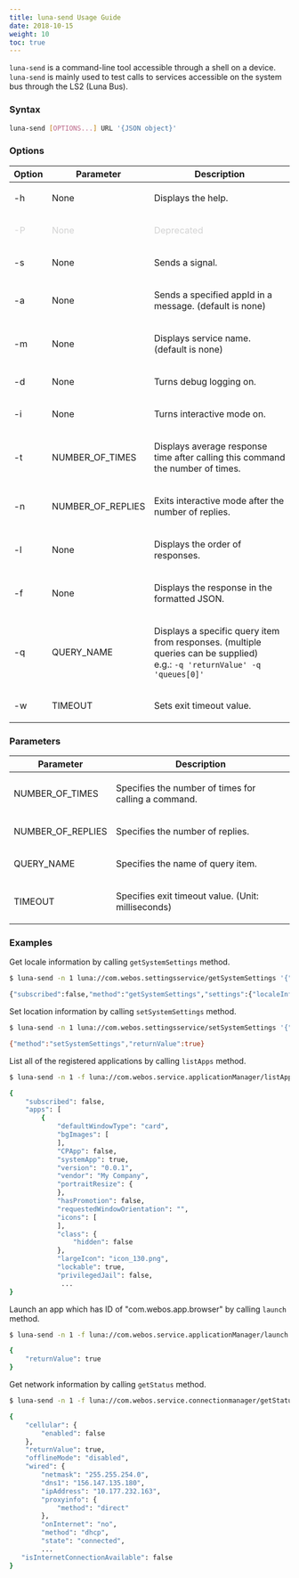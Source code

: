```yaml
---
title: luna-send Usage Guide
date: 2018-10-15
weight: 10
toc: true
---
```


`luna-send` is a command-line tool accessible through a shell on a device. `luna-send` is mainly used to test calls to services accessible on the system bus through the LS2 (Luna Bus).

### Syntax

``` bash
luna-send [OPTIONS...] URL '{JSON object}'
```

### Options

<div class="table-container">
<table class="table is-bordered is-fullwidth">
<colgroup>
<col style="width: auto" />
<col style="width: auto" />
<col style="width: auto" />
</colgroup>
<thead>
<tr class="header">
<th>Option</th>
<th>Parameter</th>
<th>Description</th>
</tr>
</thead>
<tbody>
<tr class="odd">
<td><p>-h</p></td>
<td><p>None</p></td>
<td><p>Displays the help.</p></td>
</tr>
<tr class="even">
<td><p><span style="color:#D3D3D3;">-P</span></p></td>
<td><p><span style="color:#D3D3D3;">None</span></p></td>
<td><p><span style="color:#D3D3D3;">Deprecated</span></p></td>
</tr>
<tr class="odd">
<td><p>-s</p></td>
<td><p>None</p></td>
<td><p>Sends a signal.</p></td>
</tr>
<tr class="even">
<td><p>-a</p></td>
<td><p>None</p></td>
<td><p>Sends a specified appId in a message. (default is none)</p></td>
</tr>
<tr class="odd">
<td><p>-m</p></td>
<td><p>None</p></td>
<td><p>Displays service name. (default is none)</p></td>
</tr>
<tr class="even">
<td><p>-d</p></td>
<td><p>None</p></td>
<td><p>Turns debug logging on.</p></td>
</tr>
<tr class="odd">
<td><p>-i</p></td>
<td><p>None</p></td>
<td><p>Turns interactive mode on.</p></td>
</tr>
<tr class="even">
<td><p>-t</p></td>
<td><p>NUMBER_OF_TIMES</p></td>
<td><p>Displays average response time after calling this command the number of times.</p></td>
</tr>
<tr class="odd">
<td><p>-n</p></td>
<td><p>NUMBER_OF_REPLIES</p></td>
<td><p>Exits interactive mode after the number of replies.</p></td>
</tr>
<tr class="even">
<td><p>-l</p></td>
<td><p>None</p></td>
<td><p>Displays the order of responses.</p></td>
</tr>
<tr class="odd">
<td><p>-f</p></td>
<td><p>None</p></td>
<td><p>Displays the response in the formatted JSON.</p></td>
</tr>
<tr class="even">
<td><p>-q</p></td>
<td><p>QUERY_NAME</p></td>
<td><p>Displays a specific query item from responses. (multiple queries can be supplied)<br />
e.g.: <code>-q 'returnValue' -q 'queues[0]'</code></p></td>
</tr>
<tr class="odd">
<td><p>-w</p></td>
<td><p>TIMEOUT</p></td>
<td><p>Sets exit timeout value.</p></td>
</tr>
</tbody>
</table>
</div>

### Parameters

<div class="table-container">
<table class="table is-bordered is-fullwidth">
<colgroup>
<col style="width: auto" />
<col style="width: auto" />
</colgroup>
<thead>
<tr class="header">
<th>Parameter</th>
<th>Description</th>
</tr>
</thead>
<tbody>
<tr class="odd">
<td><p>NUMBER_OF_TIMES</p></td>
<td><p>Specifies the number of times for calling a command.</p></td>
</tr>
<tr class="even">
<td><p>NUMBER_OF_REPLIES</p></td>
<td><p>Specifies the number of replies.</p></td>
</tr>
<tr class="odd">
<td><p>QUERY_NAME</p></td>
<td><p>Specifies the name of query item.</p></td>
</tr>
<tr class="even">
<td><p>TIMEOUT</p></td>
<td><p>Specifies exit timeout value. (Unit: milliseconds)</p></td>
</tr>
</tbody>
</table>
</div>

### Examples

Get locale information by calling `getSystemSettings` method.

``` bash
$ luna-send -n 1 luna://com.webos.settingsservice/getSystemSettings '{"keys":["localeInfo"]}'

{"subscribed":false,"method":"getSystemSettings","settings":{"localeInfo":{"locales":{"UI":"ko-KR"}}},"returnValue":true}
```

Set location information by calling `setSystemSettings` method.

``` bash
$ luna-send -n 1 luna://com.webos.settingsservice/setSystemSettings '{"category":"option", "settings":{"country":"KOR"}}'

{"method":"setSystemSettings","returnValue":true}
```

List all of the registered applications by calling `listApps` method.

```bash
$ luna-send -n 1 -f luna://com.webos.service.applicationManager/listApps '{}'

{
    "subscribed": false,
    "apps": [
        {
            "defaultWindowType": "card",
            "bgImages": [
            ],
            "CPApp": false,
            "systemApp": true,
            "version": "0.0.1",
            "vendor": "My Company",
            "portraitResize": {
            },
            "hasPromotion": false,
            "requestedWindowOrientation": "",
            "icons": [
            ],
            "class": {
                "hidden": false
            },
            "largeIcon": "icon_130.png",
            "lockable": true,
            "privilegedJail": false,
             ...
}
```

Launch an app which has ID of "com.webos.app.browser" by calling `launch` method.

```bash
$ luna-send -n 1 -f luna://com.webos.service.applicationManager/launch '{"id":"com.webos.app.browser"}'

{
    "returnValue": true
}
```

Get network information by calling `getStatus` method.

```bash
$ luna-send -n 1 -f luna://com.webos.service.connectionmanager/getStatus '{}'

{
    "cellular": {
        "enabled": false
    },
    "returnValue": true,
    "offlineMode": "disabled",
    "wired": {
        "netmask": "255.255.254.0",
        "dns1": "156.147.135.180",
        "ipAddress": "10.177.232.163",
        "proxyinfo": {
            "method": "direct"
        },
        "onInternet": "no",
        "method": "dhcp",
        "state": "connected",
        ...
   "isInternetConnectionAvailable": false
}
```